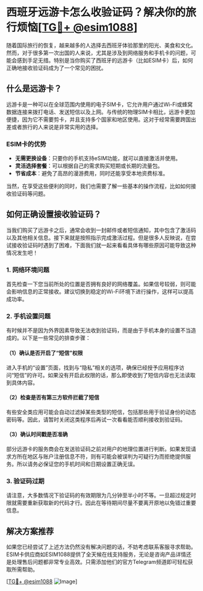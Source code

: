 # 西班牙远游卡怎么收验证码？解决你的旅行烦恼[[TG💪+ @esim1088](https://t.me/s/esim1088)]

随着国际旅行的恢复，越来越多的人选择去西班牙体验那里的阳光、美食和文化。然而，对于很多第一次出国的人来说，尤其是涉及到网络服务和手机卡的问题，可能会感到手足无措。特别是当你购买了西班牙的远游卡（比如ESIM卡）后，如何正确地接收验证码成为了一个常见的困扰。

## 什么是远游卡？

远游卡是一种可以在全球范围内使用的电子SIM卡，它允许用户通过Wi-Fi或蜂窝数据连接来拨打电话、发送短信以及上网。与传统的物理SIM卡相比，远游卡更加便捷，因为它不需要剪卡，并且支持多个国家和地区使用。这对于经常需要跨国出差或者旅行的人来说是非常实用的选择。

### ESIM卡的优势

- **无需更换设备**：只要你的手机支持eSIM功能，就可以直接激活并使用。
- **灵活选择套餐**：可以根据自己的需求购买短期或长期的流量包。
- **节省成本**：避免了高昂的漫游费用，同时还能享受本地资费标准。

当然，在享受这些便利的同时，我们也需要了解一些基本的操作流程，比如如何接收验证码等问题。

## 如何正确设置接收验证码？

当我们购买了远游卡之后，通常会收到一封邮件或者短信通知，其中包含了激活码以及其他相关信息。接下来就是按照指示完成激活过程。但是很多人反映说，在尝试接收验证码时遇到了困难，下面我们就一起来看看具体有哪些原因可能导致这种情况发生吧！

### 1. 网络环境问题

首先检查一下您当前所处的位置是否拥有良好的网络覆盖。如果信号较弱，则可能会影响信息的正常接收。建议切换到稳定的Wi-Fi环境下进行操作，这样可以提高成功率。

### 2. 手机设置问题

有时候并不是因为外界因素导致无法收到验证码，而是由于手机本身的设置不当造成的。以下是一些常见的排查步骤：

#### （1）确认是否开启了“短信”权限
进入手机的“设置”页面，找到与“隐私”相关的选项，确保已经授予应用程序访问“短信”的许可。如果没有开启此权限的话，那么即使收到了短信内容也无法读取到具体内容。

#### （2）检查是否有第三方软件拦截了短信
有些安全类应用可能会自动过滤掉某些类型的短信，包括那些用于验证身份的动态密码等。因此，请暂时关闭这类程序后再试一次看看能否顺利接收到验证码。

#### （3）确认时间戳是否准确
部分远游卡的服务商会在发送验证码之前对用户的地理位置进行判断。如果发现请求方所在地区与账户注册信息不符，则有可能会被误判为可疑行为而拒绝提供服务。所以请务必保证您的手机时间和日期设置正确无误。

### 3. 验证码过期

请注意，大多数情况下验证码的有效期限为几分钟至半小时不等。一旦超过规定时限就需要重新获取新的代码才行。因此在等待期间尽量不要离开原地以免错过重要信息。

## 解决方案推荐

如果您已经尝试了上述方法仍然没有解决问题的话，不妨考虑联系客服寻求帮助。ESIM卡供应商如ESIM1088提供了全天候在线支持服务，无论是咨询产品详情还是处理售后问题都非常专业高效。只需添加他们的官方Telegram频道即可轻松获取所需帮助。

[[TG💪+ @esim1088](https://t.me/s/esim1088) ![Image](https://i.postimg.cc/4NQfJmqS/Snipaste-2025-05-13-00-14-12.png)]